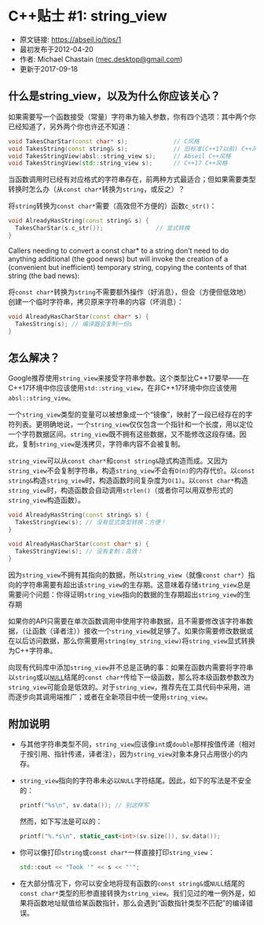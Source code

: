 # C++贴士 #1: string_view

+ 原文链接: https://abseil.io/tips/1
+ 最初发布于2012-04-20
+ 作者: Michael Chastain (mec.desktop@gmail.com)
+ 更新于2017-09-18

## 什么是string_view，以及为什么你应该关心？

如果需要写一个函数接受（常量）字符串为输入参数，你有四个选项：其中两个你已经知道了，另外两个你也许还不知道：

```c++
void TakesCharStar(const char* s);             // C风格
void TakesString(const string& s);             // 旧标准(C++17以前) C++风格
void TakesStringView(absl::string_view s);     // Abseil C++风格
void TakesStringView(std::string_view s);      // C++17 C++风格
```

当函数调用时已经有对应格式的字符串存在，前两种方式最适合；但如果需要类型转换时怎么办（从`const char*`转换为`string`，或反之）？

将`string`转换为`const char*`需要（高效但不方便的）函数`c_str()`：

```c++
void AlreadyHasString(const string& s) {
  TakesCharStar(s.c_str());               // 显式转换
}
```

Callers needing to convert a const char* to a string don’t need to do anything additional (the good news) but will invoke the creation of a (convenient but inefficient) temporary string, copying the contents of that string (the bad news):

将`const char*`转换为`string`不需要额外操作（好消息），但会（方便但低效地）创建一个临时字符串，拷贝原来字符串的内容（坏消息）：

```c++
void AlreadyHasCharStar(const char* s) {
  TakesString(s); // 编译器会复制一份s
}
```

## 怎么解决？

Google推荐使用`string_view`来接受字符串参数。这个类型比C++17要早——在C++17环境中你应该使用`std::string_view`，在非C++17环境中你应该使用`absl::string_view`。

一个`string_view`类型的变量可以被想象成一个“镜像”，映射了一段已经存在的字符列表。更明确地说，一个`string_view`仅仅包含一个指针和一个长度，用以定位一个字符数据区间。`string_view`既不拥有这些数据，又不能修改这段存储。因此，复制`string_view`是浅拷贝，字符串内容不会被复制。

`string_view`可以从`const char*`和`const string&`隐式构造而成。又因为`string_view`不会复制字符串，构造`string_view`不会有`O(n)`的内存代价。以`const string&`构造`string_view`时，构造函数时间复杂度为`O(1)`。以`const char*`构造`string_view`时，构造函数会自动调用`strlen()`（或者你可以用双参形式的`string_view`构造函数）。

```c++
void AlreadyHasString(const string& s) {
  TakesStringView(s); // 没有显式类型转换；方便！
}

void AlreadyHasCharStar(const char* s) {
  TakesStringView(s); // 没有复制；高效！
}
```

因为`string_view`不拥有其指向的数据，所以`string_view`（就像`const char*`）指向的字符串需要有超出该`string_view`的生存期。这意味着存储`string_view`总是需要问个问题：你得证明`string_view`指向的数据的生存期超出`string_view`的生存期

如果你的API只需要在单次函数调用中使用字符串数据，且不需要修改该字符串数据，（让函数（译者注））接收一个`string_view`就足够了。如果你需要修改数据或在以后访问数据，那么你需要用`string(my_string_view)`将`string_view`显式转换为C++字符串。

向现有代码库中添加`string_view`并不总是正确的事：如果在函数内需要将字符串以`string`或以[`NULL`](https://baike.baidu.com/item/NULL/19660386)结尾的`const char*`传给下一级函数，那么将本级函数参数改为`string_view`可能会是低效的。对于`string_view`，推荐先在工具代码中采用，进而逐步向其调用端推广；或者在全新项目中统一使用`string_view`。

## 附加说明

+ 与其他字符串类型不同，`string_view`应该像`int`或`double`那样按值传递（相对于按引用、指针传递，译者注），因为`string_view`对象本身只占用很小的内存。

+ `string_view`指向的字符串未必以`NULL`字符结尾。因此，如下的写法是不安全的：
  ```c++
  printf("%s\n", sv.data()); // 别这样写
  ```
  然而，如下写法是可以的：
  ```c++
  printf("%.*s\n", static_cast<int>(sv.size()), sv.data());
  ```

+ 你可以像打印`string`或`const char*`一样直接打印`string_view`：
  ```c++
  std::cout << "Took '" << s << "'";
  ```

+ 在大部分情况下，你可以安全地将现有函数的`const string&`或`NULL`结尾的`const char*`类型的形参直接转换为`string_view`。我们见过的唯一例外是，如果将函数地址赋值给某函数指针，那么会遇到“函数指针类型不匹配”的编译错误。
